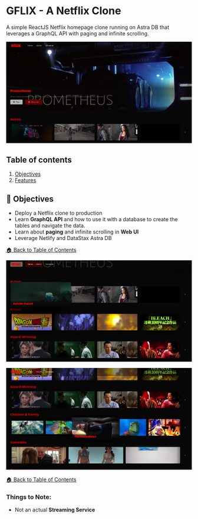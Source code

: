 <!--- STARTEXCLUDE --->
# GFLIX - A Netflix Clone 

A simple ReactJS Netflix homepage clone running on Astra DB that leverages a GraphQL API with paging and infinite scrolling.
<!--- ENDEXCLUDE --->

![image](https://github.com/gsbakshi/gflix/blob/main/images/Screenshot%202021-07-21%20at%2010.00.png)


## Table of contents

1. [Objectives](#objectives)
2. [Features](#💎-features)

## :dart: Objectives
* Deploy a Netflix clone to production
* Learn **GraphQL API** and how to use it with a database to create the tables and navigate the data.
* Learn about **paging** and infinite scrolling in **Web UI**
* Leverage Netlify and DataStax Astra DB


[🏠 Back to Table of Contents](#table-of-contents)

![image](https://github.com/gsbakshi/gflix/blob/main/images/Screenshot%202021-07-21%20at%2010.00-1.png)


![image](https://github.com/gsbakshi/gflix/blob/main/images/Screenshot%202021-07-21%20at%2010.01.png)


[🏠 Back to Table of Contents](#table-of-contents)


### Things to Note:
 - Not an actual **Streaming Service**
<!--- ENDEXCLUDE --->
